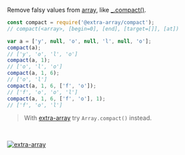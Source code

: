 Remove falsy values from [array], like [_.compact()].

```javascript
const compact = require('@extra-array/compact');
// compact(<array>, [begin=0], [end], [target=[]], [at])

var a = ['y', null, 'o', null, 'l', null, 'o'];
compact(a);
// ['y', 'o', 'l', 'o']
compact(a, 1);
// ['o', 'l', 'o']
compact(a, 1, 6);
// ['o', 'l']
compact(a, 1, 6, ['f', 'o']);
// ['f', 'o', 'o', 'l']
compact(a, 1, 6, ['f', 'o'], 1);
// ['f', 'o', 'l']
```
> With [extra-array] try `Array.compact()` instead.
<br>


[![extra-array](https://i.imgur.com/nwyrmkW.jpg)](https://www.npmjs.com/package/extra-array)

[extra-array]: https://www.npmjs.com/package/extra-array
[array]: https://developer.mozilla.org/en-US/docs/Web/JavaScript/Guide/Indexed_collections
[_.compact()]: http://underscorejs.org/#compact
